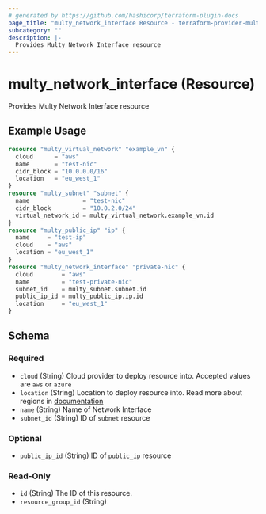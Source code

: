 ```yaml
---
# generated by https://github.com/hashicorp/terraform-plugin-docs
page_title: "multy_network_interface Resource - terraform-provider-multy"
subcategory: ""
description: |-
  Provides Multy Network Interface resource
---
```


# multy_network_interface (Resource)

Provides Multy Network Interface resource

## Example Usage

```terraform
resource "multy_virtual_network" "example_vn" {
  cloud      = "aws"
  name       = "test-nic"
  cidr_block = "10.0.0.0/16"
  location   = "eu_west_1"
}
resource "multy_subnet" "subnet" {
  name               = "test-nic"
  cidr_block         = "10.0.2.0/24"
  virtual_network_id = multy_virtual_network.example_vn.id
}
resource "multy_public_ip" "ip" {
  name     = "test-ip"
  cloud    = "aws"
  location = "eu_west_1"
}
resource "multy_network_interface" "private-nic" {
  cloud        = "aws"
  name         = "test-private-nic"
  subnet_id    = multy_subnet.subnet.id
  public_ip_id = multy_public_ip.ip.id
  location     = "eu_west_1"
}
```

<!-- schema generated by tfplugindocs -->
## Schema

### Required

- `cloud` (String) Cloud provider to deploy resource into. Accepted values are `aws` or `azure`
- `location` (String) Location to deploy resource into. Read more about regions in [documentation](https://docs.multy.dev/regions)
- `name` (String) Name of Network Interface
- `subnet_id` (String) ID of `subnet` resource

### Optional

- `public_ip_id` (String) ID of `public_ip` resource

### Read-Only

- `id` (String) The ID of this resource.
- `resource_group_id` (String)


